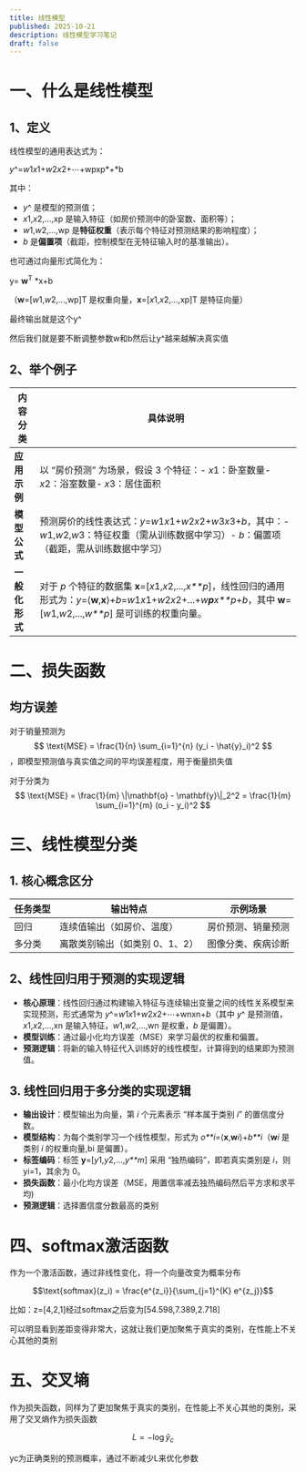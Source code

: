 ```yaml
---
title: 线性模型
published: 2025-10-21
description: 线性模型学习笔记
draft: false
---
```




# 一、什么是线性模型

## 1、定义

线性模型的通用表达式为：

*y*^=*w*1*x*1+*w*2*x*2+⋯+wpxp*+*b

其中：

- *y*^ 是模型的预测值；
- *x*1,*x*2,…,xp 是输入特征（如房价预测中的卧室数、面积等）；
- *w*1,*w*2,…,wp 是**特征权重**（表示每个特征对预测结果的影响程度）；
- *b* 是**偏置项**（截距，控制模型在无特征输入时的基准输出）。

也可通过向量形式简化为：

y= $\mathbf{w}^\mathrm{T}$ *x+b

（**w**=[*w*1,*w*2,…,wp]T 是权重向量，**x**=[*x*1,*x*2,…,xp]T 是特征向量）

最终输出就是这个y^



然后我们就是要不断调整参数w和b然后让y^越来越解决真实值

## 2、举个例子

| 内容分类       | 具体说明                                                     |
| -------------- | ------------------------------------------------------------ |
| **应用示例**   | 以 “房价预测” 为场景，假设 3 个特征：- *x*1：卧室数量- *x*2：浴室数量- *x*3：居住面积 |
| **模型公式**   | 预测房价的线性表达式：*y*=*w*1*x*1+*w*2*x*2+*w*3*x*3+*b*，其中：- *w*1,*w*2,*w*3：特征权重（需从训练数据中学习）- *b*：偏置项（截距，需从训练数据中学习） |
| **一般化形式** | 对于 *p* 个特征的数据集 **x**=[*x*1,*x*2,...,*x**p*]，线性回归的通用形式为：*y*=⟨**w**,**x**⟩+*b*=*w*1*x*1+*w*2*x*2+...+*w**p**x**p*+*b*，其中 **w**=[*w*1,*w*2,...,*w**p*] 是可训练的权重向量。 |



# 二、损失函数

## 均方误差

对于销量预测为 $$ \text{MSE} = \frac{1}{n} \sum_{i=1}^{n} (y_i - \hat{y}_i)^2 $$ ，即模型预测值与真实值之间的平均误差程度，用于衡量损失值 

对于分类为 $$ \text{MSE} = \frac{1}{m} \|\mathbf{o} - \mathbf{y}\|_2^2 = \frac{1}{m} \sum_{i=1}^{m} (o_i - y_i)^2 $$



# 三、线性模型分类

## 1. 核心概念区分

| 任务类型 | 输出特点                       | 示例场景           |
| -------- | ------------------------------ | ------------------ |
| 回归     | 连续值输出（如房价、温度）     | 房价预测、销量预测 |
| 多分类   | 离散类别输出（如类别 0、1、2） | 图像分类、疾病诊断 |

## 2、线性回归用于预测的实现逻辑

- **核心原理**：线性回归通过构建输入特征与连续输出变量之间的线性关系模型来实现预测，形式通常为 *y*^=*w*1*x*1+*w*2*x*2+⋯+wnxn+*b*（其中 *y*^ 是预测值，*x*1,*x*2,…,xn 是输入特征，*w*1,*w*2,…,wn 是权重，*b* 是偏置）。
- **模型训练**：通过最小化均方误差（MSE）来学习最优的权重和偏置。
- **预测逻辑**：将新的输入特征代入训练好的线性模型，计算得到的结果即为预测值。

## 3. 线性回归用于多分类的实现逻辑

- **输出设计**：模型输出为向量，第 *i* 个元素表示 “样本属于类别 *i*” 的置信度分数。
- **模型结构**：为每个类别学习一个线性模型，形式为 *o**i*=⟨**x**,**w***i*⟩+*b**i*（**w***i* 是类别 *i* 的权重向量,bi 是偏置）。
- **标签编码**：标签 **y**=[*y*1,*y*2,...,*y**m*] 采用 “独热编码”，即若真实类别是 *i*，则 yi=1，其余为 0。
- **损失函数**：最小化均方误差（MSE，用置信率减去独热编码然后平方求和求平均)
- **预测逻辑**：选择置信度分数最高的类别



# 四、softmax激活函数

作为一个激活函数，通过非线性变化，将一个向量改变为概率分布

 $$\text{softmax}(z_i) = \frac{e^{z_i}}{\sum_{j=1}^{K} e^{z_j}}$$

比如：z=[4,2,1]经过softmax之后变为[54.598,7.389,2.718]

可以明显看到差距变得非常大，这就让我们更加聚焦于真实的类别，在性能上不关心其他的类别

# 五、交叉墒

作为损失函数，同样为了更加聚焦于真实的类别，在性能上不关心其他的类别，采用了交叉熵作为损失函数

$$ L=-\log \hat{y}_c $$

yc为正确类别的预测概率，通过不断减少L来优化参数

